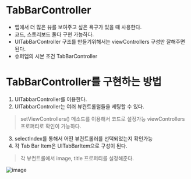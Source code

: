 # TabBarController 

- 앱에서 더 많은 뷰를 보여주고 싶은 욕구가 있을 때 사용한다.
- 코드, 스토리보드 둘다 구현 가능하다.
- UITabBarController 구조를 만들기위해서는 viewControllers 구성만 잘해주면 된다.
- 슈퍼앱의 시본 조건 TabBarController 

# TabBarController를 구현하는 방법 
1. UITabbarController를 이용한다.
2. UITabbarController는 여러 뷰컨트롤럴들을 세팅할 수 있다.
 > setViewControllers() 메소드를 이용해서 코드로 설정가능
 > viewControllers 프로퍼티로 확인이 가능하다.
3. selectIndex를 통해서 어떤 뷰컨트롤러를 선택되었는지 확인가능
4. 각 Tab Bar Item은 UITabBarItem으로 구성이 된다.
 > 각 뷰컨트롤에서 image, title 프로퍼티를 설정해준다. 

![image](https://user-images.githubusercontent.com/96224311/171302279-d24246cb-de55-478e-ad13-8859ee09d382.png)
